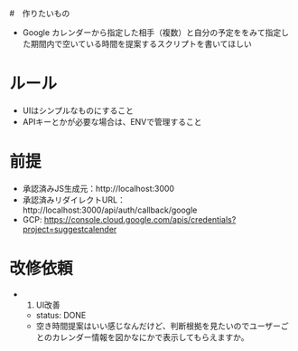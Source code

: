#　作りたいもの

- Google カレンダーから指定した相手（複数）と自分の予定ををみて指定した期間内で空いている時間を提案するスクリプトを書いてほしい

# ルール

- UIはシンプルなものにすること
- APIキーとかが必要な場合は、ENVで管理すること

# 前提

- 承認済みJS生成元：http://localhost:3000
- 承認済みリダイレクトURL：http://localhost:3000/api/auth/callback/google
- GCP: https://console.cloud.google.com/apis/credentials?project=suggestcalender

# 改修依頼

- 1. UI改善
  - status: DONE
  - 空き時間提案はいい感じなんだけど、判断根拠を見たいのでユーザーごとのカレンダー情報を図かなにかで表示してもらえますか。
